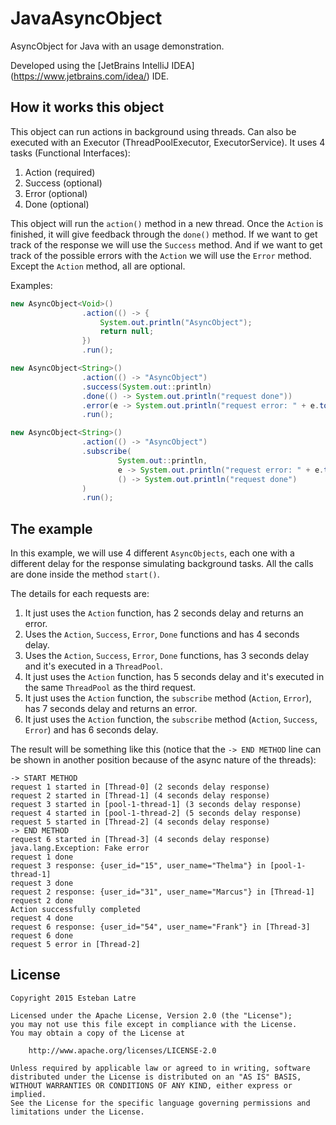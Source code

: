 # JavaAsyncObject

AsyncObject for Java with an usage demonstration.

Developed using the [JetBrains IntelliJ IDEA] (https://www.jetbrains.com/idea/) IDE.

## How it works this object

This object can run actions in background using threads. Can also be executed with an Executor (ThreadPoolExecutor, ExecutorService). It uses 4 tasks (Functional Interfaces):
  
1. Action (required)
2. Success (optional)
3. Error (optional)
4. Done (optional)

This object will run the `action()` method in a new thread. Once the `Action` is finished, it will give feedback through the `done()` method. If we want to get track of the response we will use the `Success` method. And if we want to get track of the possible errors with the `Action` we will use the `Error` method. Except the `Action` method, all are optional.

Examples:

```java
new AsyncObject<Void>()
                .action(() -> {
                    System.out.println("AsyncObject");
                    return null;
                })
                .run();
```

```java
new AsyncObject<String>()
                .action(() -> "AsyncObject")
                .success(System.out::println)
                .done(() -> System.out.println("request done"))
                .error(e -> System.out.println("request error: " + e.toString()))
                .run();
```

```java
new AsyncObject<String>()
                .action(() -> "AsyncObject")
                .subscribe(
                        System.out::println,
                        e -> System.out.println("request error: " + e.toString()),
                        () -> System.out.println("request done")
                )
                .run();
```

## The example

In this example, we will use 4 different `AsyncObjects`, each one with a different delay for the response simulating background tasks. All the calls are done inside the method `start()`.

The details for each requests are:

1. It just uses the `Action` function, has 2 seconds delay and returns an error. 
2. Uses the `Action`, `Success`, `Error`, `Done` functions and has 4 seconds delay.
3. Uses the `Action`, `Success`, `Error`, `Done` functions, has 3 seconds delay and it's executed in a `ThreadPool`.
4. It just uses the `Action` function, has 5 seconds delay and it's executed in the same `ThreadPool` as the third request.
5. It just uses the `Action` function, the `subscribe` method (`Action`, `Error`), has 7 seconds delay and returns an error.
6. It just uses the `Action` function, the `subscribe` method (`Action`, `Success`, `Error`) and has 6 seconds delay.

The result will be something like this (notice that the `-> END METHOD` line can be shown in another position because of the async nature of the threads):

```
-> START METHOD
request 1 started in [Thread-0] (2 seconds delay response)
request 2 started in [Thread-1] (4 seconds delay response)
request 3 started in [pool-1-thread-1] (3 seconds delay response)
request 4 started in [pool-1-thread-2] (5 seconds delay response)
request 5 started in [Thread-2] (4 seconds delay response)
-> END METHOD
request 6 started in [Thread-3] (4 seconds delay response)
java.lang.Exception: Fake error
request 1 done
request 3 response: {user_id="15", user_name="Thelma"} in [pool-1-thread-1]
request 3 done
request 2 response: {user_id="31", user_name="Marcus"} in [Thread-1]
request 2 done
Action successfully completed
request 4 done
request 6 response: {user_id="54", user_name="Frank"} in [Thread-3]
request 6 done
request 5 error in [Thread-2]
```

## License
    Copyright 2015 Esteban Latre
    
    Licensed under the Apache License, Version 2.0 (the "License");
    you may not use this file except in compliance with the License.
    You may obtain a copy of the License at
    
        http://www.apache.org/licenses/LICENSE-2.0
    
    Unless required by applicable law or agreed to in writing, software
    distributed under the License is distributed on an "AS IS" BASIS,
    WITHOUT WARRANTIES OR CONDITIONS OF ANY KIND, either express or implied.
    See the License for the specific language governing permissions and
    limitations under the License.
